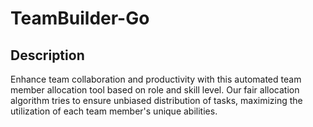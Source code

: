 # TeamBuilder-Go

## Description
Enhance team collaboration and productivity with this automated team member allocation tool based on role and skill level. Our fair allocation algorithm tries to ensure unbiased distribution of tasks, maximizing the utilization of each team member's unique abilities.
